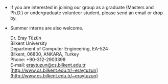 - If you are interested in joining our group as a graduate (Masters and Ph.D.)  or undergraduate volunteer student, please send an email or drop by. 
- Summer interns are also welcome.

	Dr. Eray Tüzün  
	Bilkent University  
	Department of Computer Engineering, EA-524  
	Bilkent, 06800, ANKARA, Turkey  
	Phone: +90-312-2903398  
	E-mail: <eraytuzun@cs.bilkent.edu.tr>  
	[http://www.cs.bilkent.edu.tr/~eraytuzun](http://www.cs.bilkent.edu.tr/~eraytuzun)


